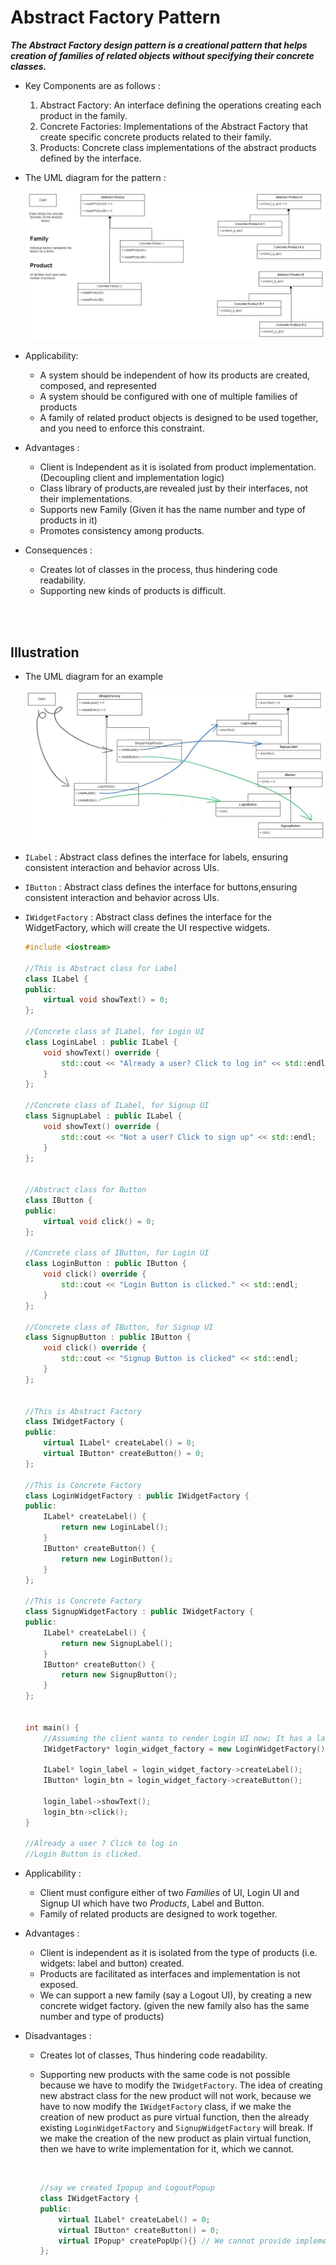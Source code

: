 # Abstract Factory Pattern

**_The Abstract Factory design pattern is a creational pattern that helps creation of families of related objects without specifying their concrete classes._**

- Key Components are as follows :
    <ol type="1">
        <li>  Abstract Factory: An interface defining the operations creating each product in the family. </li>
        <li> Concrete Factories: Implementations of the Abstract Factory that create specific concrete products related to their family.</li>
        <li> Products: Concrete class implementations of the abstract products defined by the interface. </li>
    </ol>

- The UML diagram for the pattern :

  ![img](./_assets/abstract-factory-uml.png)

- Applicability:

  - A system should be independent of how its products are created, composed, and represented
  - A system should be configured with one of multiple families of products
  - A family of related product objects is designed to be used together, and you need to enforce this constraint.

- Advantages :

  - Client is Independent as it is isolated from product implementation. (Decoupling client and implementation logic)
  - Class library of products,are revealed just by their interfaces, not their implementations.
  - Supports new Family (Given it has the name number and type of products in it)
  - Promotes consistency among products.

- Consequences :
  - Creates lot of classes in the process, thus hindering code readability.
  - Supporting new kinds of products is difficult.

<br>
<br>

## Illustration

- The UML diagram for an example

  ![img](./_assets/abstract-factory-illus.png)

- `ILabel` : Abstract class defines the interface for labels, ensuring consistent interaction and behavior across UIs.
- `IButton` : Abstract class defines the interface for buttons,ensuring consistent interaction and behavior across UIs.
- `IWidgetFactory` : Abstract class defines the interface for the WidgetFactory, which will create the UI respective widgets.

  ```cpp
  #include <iostream>

  //This is Abstract class for Label
  class ILabel {
  public:
      virtual void showText() = 0;
  };

  //Concrete class of ILabel, for Login UI
  class LoginLabel : public ILabel {
      void showText() override {
          std::cout << "Already a user? Click to log in" << std::endl;
      }
  };

  //Concrete class of ILabel, for Signup UI
  class SignupLabel : public ILabel {
      void showText() override {
          std::cout << "Not a user? Click to sign up" << std::endl;
      }
  };


  //Abstract class for Button
  class IButton {
  public:
      virtual void click() = 0;
  };

  //Concrete class of IButton, for Login UI
  class LoginButton : public IButton {
      void click() override {
          std::cout << "Login Button is clicked." << std::endl;
      }
  };

  //Concrete class of IButton, for Signup UI
  class SignupButton : public IButton {
      void click() override {
          std::cout << "Signup Button is clicked" << std::endl;
      }
  };


  //This is Abstract Factory
  class IWidgetFactory {
  public:
      virtual ILabel* createLabel() = 0;
      virtual IButton* createButton() = 0;
  };

  //This is Concrete Factory
  class LoginWidgetFactory : public IWidgetFactory {
  public:
      ILabel* createLabel() {
          return new LoginLabel();
      }
      IButton* createButton() {
          return new LoginButton();
      }
  };

  //This is Concrete Factory
  class SignupWidgetFactory : public IWidgetFactory {
  public:
      ILabel* createLabel() {
          return new SignupLabel();
      }
      IButton* createButton() {
          return new SignupButton();
      }
  };


  int main() {
      //Assuming the client wants to render Login UI now; It has a label and a button;
      IWidgetFactory* login_widget_factory = new LoginWidgetFactory();

      ILabel* login_label = login_widget_factory->createLabel();
      IButton* login_btn = login_widget_factory->createButton();

      login_label->showText();
      login_btn->click();
  }

  //Already a user ? Click to log in
  //Login Button is clicked.
  ```

- Applicability :

  - Client must configure either of two _Families_ of UI, Login UI and Signup UI which have two _Products_, Label and Button.
  - Family of related products are designed to work together.

- Advantages :

  - Client is independent as it is isolated from the type of products (i.e. widgets: label and button) created.
  - Products are facilitated as interfaces and implementation is not exposed.
  - We can support a new family (say a Logout UI), by creating a new concrete widget factory. (given the new family also has the same number and type of products)

- Disadvantages :

  - Creates lot of classes, Thus hindering code readability.
  - Supporting new products with the same code is not possible because we have to modify the `IWidgetFactory`. The idea of creating new abstract class for the new product will not work, because we have to now modify the `IWidgetFactory` class, if we make the creation of new product as pure virtual function, then the already existing `LoginWidgetFactory` and `SignupWidgetFactory` will break. If we make the creation of the new product as plain virtual function, then we have to write implementation for it, which we cannot.

      <br>

    ```cpp
    //say we created Ipopup and LogoutPopup
    class IWidgetFactory {
    public:
        virtual ILabel* createLabel() = 0;
        virtual IButton* createButton() = 0;
        virtual IPopup* createPopUp(){} // We cannot provide implementation here as we cannot return the IPopup*.
    };
    ```
